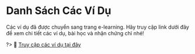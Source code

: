 <br>
<br>
<br>

# Danh Sách Các Ví Dụ

Các ví dụ đã được chuyển sang trang e-learning. Hãy truy cập link dưới đây để xem chi tiết các ví dụ, bài học và nhận chứng chỉ nhé!

?> 🔗 [Truy cập các ví dụ tại đây](https://elearning.chipstack.vn/course/view.php?id=3)
